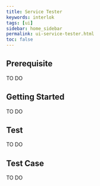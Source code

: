 ```yaml
---
title: Service Tester
keywords: interlok
tags: [ui]
sidebar: home_sidebar
permalink: ui-service-tester.html
toc: false
---
```


## Prerequisite ##

 TO DO

## Getting Started ##

 TO DO

## Test ##

 TO DO

## Test Case ##

 TO DO


